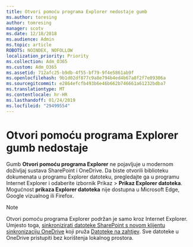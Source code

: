 ```yaml
---
title: Otvori pomoću programa Explorer nedostaje gumb
ms.author: toresing
author: tomresing
manager: scotv
ms.date: 12/18/2018
ms.audience: Admin
ms.topic: article
ROBOTS: NOINDEX, NOFOLLOW
localization_priority: Priority
ms.collection: Adm_O365
ms.custom: Adm_O365
ms.assetid: 712afc25-b9db-4f55-bf79-9f4e5861ab9f
ms.openlocfilehash: 9b1d02df877c9a8e794b4ed4b67a8f2f7e09306a
ms.sourcegitcommit: e2864efcfb493b6e46b662b746661a61232bdba7
ms.translationtype: MT
ms.contentlocale: hr-HR
ms.lasthandoff: 01/24/2019
ms.locfileid: "29499554"
---
```

# <a name="the-open-with-explorer-button-is-missing"></a>Otvori pomoću programa Explorer gumb nedostaje

Gumb **Otvori pomoću programa Explorer** ne pojavljuje u modernom doživljaj sustava SharePoint i OneDrive. Da biste otvorili biblioteku dokumenata u programu Explorer datoteku, pregledajte ga u programu Internet Explorer i odaberite izbornik Prikaz \> **Prikaz Explorer datoteka**. Mogućnost **prikaza Explorer datoteka** nije dostupna u Microsoft Edge, Google vizualnog ili Firefox. 
  
> [!NOTE]
> Otvori pomoću programa Explorer podržan je samo kroz Internet Explorer. Umjesto toga, [sinkronizirati datoteke SharePoint s novom klijentu sinkronizaciju OneDrive](https://support.office.com/article/6de9ede8-5b6e-4503-80b2-6190f3354a88.aspx) koji pruža [Datoteke na zahtjev](https://support.office.com/article/0e6860d3-d9f3-4971-b321-7092438fb38e.aspx). Sve datoteke u OneDrive pristupiti bez korištenja lokalnog prostora. 
  

